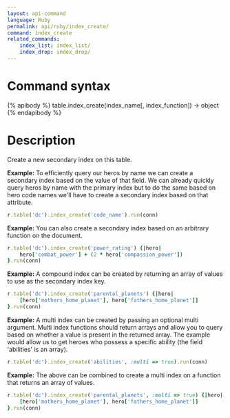 ```yaml
---
layout: api-command
language: Ruby
permalink: api/ruby/index_create/
command: index_create
related_commands:
    index_list: index_list/
    index_drop: index_drop/
---
```


# Command syntax #

{% apibody %}
table.index_create(index_name[, index_function]) &rarr; object
{% endapibody %}

# Description #

Create a new secondary index on this table.

__Example:__ To efficiently query our heros by name we can create a secondary index
based on the value of that field. We can already quickly query heros by name with the
primary index but to do the same based on hero code names we'll have to create a
secondary index based on that attribute.

```rb
r.table('dc').index_create('code_name').run(conn)
```


__Example:__ You can also create a secondary index based on an arbitrary function on
the document.

```rb
r.table('dc').index_create('power_rating') {|hero|
    hero['combat_power'] + (2 * hero['compassion_power'])
}.run(conn)
```


__Example:__ A compound index can be created by returning an array of values to use as
the secondary index key.

```rb
r.table('dc').index_create('parental_planets') {|hero|
    [hero['mothers_home_planet'], hero['fathers_home_planet']]
}.run(conn)
```


__Example:__ A multi index can be created by passing an optional multi argument. Multi
index functions should return arrays and allow you to query based on whether a value
is present in the returned array. The example would allow us to get heroes who possess
a specific ability (the field 'abilities' is an array).


```rb
r.table('dc').index_create('abilities', :multi => true).run(conn)
```

__Example:__ The above can be combined to create a multi index on a function that
returns an array of values.

```rb
r.table('dc').index_create('parental_planets', :multi => true) {|hero|
    [hero['mothers_home_planet'], hero['fathers_home_planet']]
}.run(conn)
```
